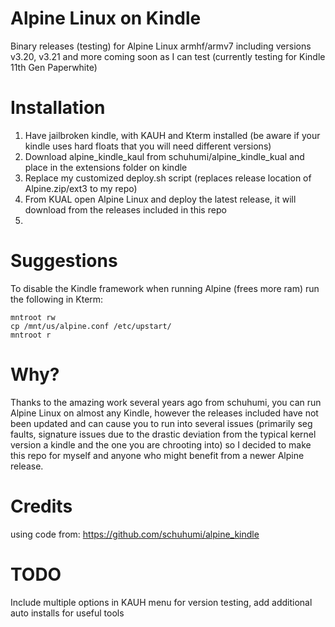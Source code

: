 # Alpine Linux on Kindle
Binary releases (testing) for Alpine Linux armhf/armv7 including versions v3.20, v3.21 and more coming soon as I can test (currently testing for Kindle 11th Gen Paperwhite)

# Installation
1. Have jailbroken kindle, with KAUH and Kterm installed (be aware if your kindle uses hard floats that you will need different versions)
2. Download alpine_kindle_kaul from schuhumi/alpine_kindle_kual and place in the extensions folder on kindle
3. Replace my customized deploy.sh script (replaces release location of Alpine.zip/ext3 to my repo)
4. From KUAL open Alpine Linux and deploy the latest release, it will download from the releases included in this repo
5. 

# Suggestions
To disable the Kindle framework when running Alpine (frees more ram) run the following in Kterm:
```
mntroot rw
cp /mnt/us/alpine.conf /etc/upstart/
mntroot r
```
# Why?
Thanks to the amazing work several years ago from schuhumi, you can run Alpine Linux on almost any Kindle, however the releases included have not been updated and can cause you to run into several issues (primarily seg faults, signature issues due to the drastic deviation from the typical kernel version a kindle and the one you are chrooting into) so I decided to make this repo for myself and anyone who might benefit from a newer Alpine release.

# Credits
using code from: https://github.com/schuhumi/alpine_kindle

# TODO
Include multiple options in KAUH menu for version testing, add additional auto installs for useful tools

